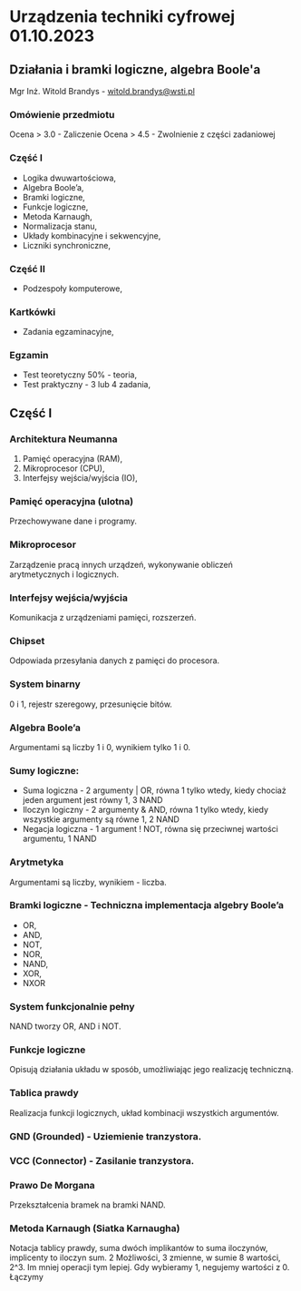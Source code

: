 # Urządzenia techniki cyfrowej 01.10.2023

## Działania i bramki logiczne, algebra Boole'a

Mgr Inż. Witold Brandys - [witold.brandys@wsti.pl](mailto:witold.brandys@wsti.pl)

### Omówienie przedmiotu

Ocena > 3.0 - Zaliczenie
Ocena > 4.5 - Zwolnienie z części zadaniowej

### Część I
- Logika dwuwartościowa,
- Algebra Boole’a,
- Bramki logiczne,
- Funkcje logiczne,
- Metoda Karnaugh,
- Normalizacja stanu,
- Układy kombinacyjne i sekwencyjne,
- Liczniki synchroniczne,

### Część II
- Podzespoły komputerowe,

### Kartkówki
- Zadania egzaminacyjne,

### Egzamin
- Test teoretyczny 50% - teoria,
- Test praktyczny - 3 lub 4 zadania,

## Część I

### Architektura Neumanna
1. Pamięć operacyjna (RAM),
2. Mikroprocesor (CPU),
3. Interfejsy wejścia/wyjścia (IO),

### Pamięć operacyjna (ulotna)
Przechowywane dane i programy.

### Mikroprocesor
Zarządzenie pracą innych urządzeń, wykonywanie obliczeń arytmetycznych i logicznych.

### Interfejsy wejścia/wyjścia
Komunikacja z urządzeniami pamięci, rozszerzeń.

### Chipset
Odpowiada przesyłania danych z pamięci do procesora.

### System binarny
0 i 1, rejestr szeregowy, przesunięcie bitów.

### Algebra Boole’a
Argumentami są liczby 1 i 0, wynikiem tylko 1 i 0.

### Sumy logiczne:
- Suma logiczna - 2 argumenty | OR, równa 1 tylko wtedy, kiedy chociaż jeden argument jest równy 1, 3 NAND
- Iloczyn logiczny - 2 argumenty & AND, równa 1 tylko wtedy, kiedy wszystkie argumenty są równe 1, 2 NAND
- Negacja logiczna - 1 argument ! NOT, równa się przeciwnej wartości argumentu, 1 NAND

### Arytmetyka
Argumentami są liczby, wynikiem - liczba.

### Bramki logiczne - Techniczna implementacja algebry Boole’a
- OR,
- AND,
- NOT,
- NOR,
- NAND,
- XOR,
- NXOR

### System funkcjonalnie pełny
NAND tworzy OR, AND i NOT.

### Funkcje logiczne
Opisują działania układu w sposób, umożliwiając jego realizację techniczną.

### Tablica prawdy
Realizacja funkcji logicznych, układ kombinacji wszystkich argumentów.

### GND (Grounded) - Uziemienie tranzystora.
### VCC (Connector) - Zasilanie tranzystora.

### Prawo De Morgana
Przekształcenia bramek na bramki NAND.

### Metoda Karnaugh (Siatka Karnaugha)
Notacja tablicy prawdy, suma dwóch implikantów to suma iloczynów, implicenty to iloczyn sum. 2 Możliwości, 3 zmienne, w sumie 8 wartości, 2^3. Im mniej operacji tym lepiej. Gdy wybieramy 1, negujemy wartości z 0. Łączymy
